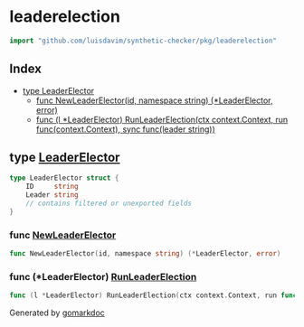 <!-- Code generated by gomarkdoc. DO NOT EDIT -->

# leaderelection

```go
import "github.com/luisdavim/synthetic-checker/pkg/leaderelection"
```

## Index

- [type LeaderElector](<#type-leaderelector>)
  - [func NewLeaderElector(id, namespace string) (*LeaderElector, error)](<#func-newleaderelector>)
  - [func (l *LeaderElector) RunLeaderElection(ctx context.Context, run func(context.Context), sync func(leader string))](<#func-leaderelector-runleaderelection>)


## type [LeaderElector](<https://github.com/luisdavim/synthetic-checker/blob/main/pkg/leaderelection/leader_election.go#L68-L73>)

```go
type LeaderElector struct {
    ID     string
    Leader string
    // contains filtered or unexported fields
}
```

### func [NewLeaderElector](<https://github.com/luisdavim/synthetic-checker/blob/main/pkg/leaderelection/leader_election.go#L75>)

```go
func NewLeaderElector(id, namespace string) (*LeaderElector, error)
```

### func \(\*LeaderElector\) [RunLeaderElection](<https://github.com/luisdavim/synthetic-checker/blob/main/pkg/leaderelection/leader_election.go#L105>)

```go
func (l *LeaderElector) RunLeaderElection(ctx context.Context, run func(context.Context), sync func(leader string))
```



Generated by [gomarkdoc](<https://github.com/princjef/gomarkdoc>)
